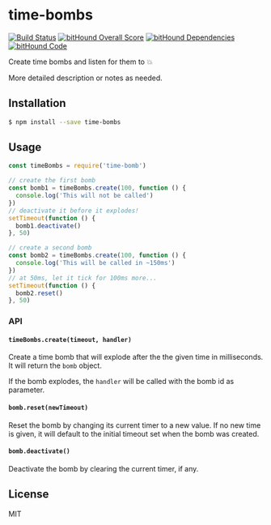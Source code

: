 # time-bombs

[![Build Status](https://travis-ci.org/autonomoussoftware/time-bombs.svg?branch=master)](https://travis-ci.org/autonomoussoftware/time-bombs)
[![bitHound Overall Score](https://www.bithound.io/github/autonomoussoftware/time-bombs/badges/score.svg)](https://www.bithound.io/github/autonomoussoftware/time-bombs)
[![bitHound Dependencies](https://www.bithound.io/github/autonomoussoftware/time-bombs/badges/dependencies.svg)](https://www.bithound.io/github/autonomoussoftware/time-bombs/master/dependencies/npm)
[![bitHound Code](https://www.bithound.io/github/autonomoussoftware/time-bombs/badges/code.svg)](https://www.bithound.io/github/autonomoussoftware/time-bombs)

Create time bombs and listen for them to 💥

More detailed description or notes as needed.

## Installation

```bash
$ npm install --save time-bombs
```

## Usage

```js
const timeBombs = require('time-bomb')

// create the first bomb
const bomb1 = timeBombs.create(100, function () {
  console.log('This will not be called')
})
// deactivate it before it explodes!
setTimeout(function () {
  bomb1.deactivate()
}, 50)

// create a second bomb
const bomb2 = timeBombs.create(100, function () {
  console.log('This will be called in ~150ms')
})
// at 50ms, let it tick for 100ms more...
setTimeout(function () {
  bomb2.reset()
}, 50)
```

### API

#### `timeBombs.create(timeout, handler)`

Create a time bomb that will explode after the the given time in milliseconds. It will return the `bomb` object.

If the bomb explodes, the `handler` will be called with the bomb id as parameter.

#### `bomb.reset(newTimeout)`

Reset the bomb by changing its current timer to a new value. If no new time is given, it will default to the initial timeout set when the bomb was created.

#### `bomb.deactivate()`

Deactivate the bomb by clearing the current timer, if any.

## License

MIT
